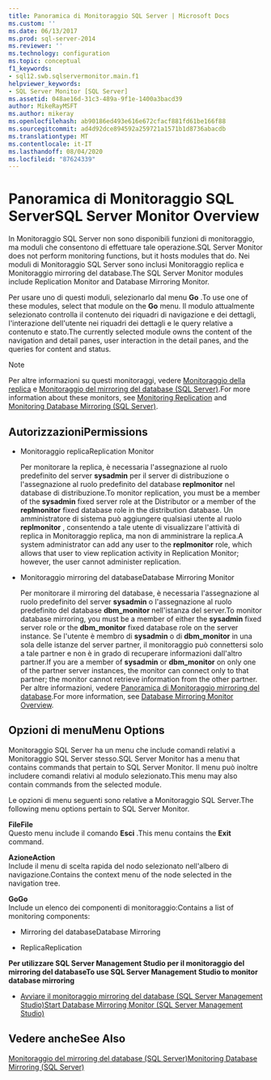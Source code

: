 ```yaml
---
title: Panoramica di Monitoraggio SQL Server | Microsoft Docs
ms.custom: ''
ms.date: 06/13/2017
ms.prod: sql-server-2014
ms.reviewer: ''
ms.technology: configuration
ms.topic: conceptual
f1_keywords:
- sql12.swb.sqlservermonitor.main.f1
helpviewer_keywords:
- SQL Server Monitor [SQL Server]
ms.assetid: 048ae16d-31c3-489a-9f1e-1400a3bacd39
author: MikeRayMSFT
ms.author: mikeray
ms.openlocfilehash: ab90186ed493e616e672cfacf881fd61be166f88
ms.sourcegitcommit: ad4d92dce894592a259721a1571b1d8736abacdb
ms.translationtype: MT
ms.contentlocale: it-IT
ms.lasthandoff: 08/04/2020
ms.locfileid: "87624339"
---
```

# <a name="sql-server-monitor-overview"></a><span data-ttu-id="89ffd-102">Panoramica di Monitoraggio SQL Server</span><span class="sxs-lookup"><span data-stu-id="89ffd-102">SQL Server Monitor Overview</span></span>
  <span data-ttu-id="89ffd-103">In Monitoraggio SQL Server non sono disponibili funzioni di monitoraggio, ma moduli che consentono di effettuare tale operazione.</span><span class="sxs-lookup"><span data-stu-id="89ffd-103">SQL Server Monitor does not perform monitoring functions, but it hosts modules that do.</span></span> <span data-ttu-id="89ffd-104">Nei moduli di Monitoraggio SQL Server sono inclusi Monitoraggio replica e Monitoraggio mirroring del database.</span><span class="sxs-lookup"><span data-stu-id="89ffd-104">The SQL Server Monitor modules include Replication Monitor and Database Mirroring Monitor.</span></span>  
  
 <span data-ttu-id="89ffd-105">Per usare uno di questi moduli, selezionarlo dal menu **Go** .</span><span class="sxs-lookup"><span data-stu-id="89ffd-105">To use one of these modules, select that module on the **Go** menu.</span></span> <span data-ttu-id="89ffd-106">Il modulo attualmente selezionato controlla il contenuto dei riquadri di navigazione e dei dettagli, l'interazione dell'utente nei riquadri dei dettagli e le query relative a contenuto e stato.</span><span class="sxs-lookup"><span data-stu-id="89ffd-106">The currently selected module owns the content of the navigation and detail panes, user interaction in the detail panes, and the queries for content and status.</span></span>  
  
> [!NOTE]  
>  <span data-ttu-id="89ffd-107">Per altre informazioni su questi monitoraggi, vedere [Monitoraggio della replica](../../relational-databases/replication/monitoring-replication.md) e [Monitoraggio del mirroring del database &#40;SQL Server&#41;](../database-mirroring/database-mirroring-sql-server.md).</span><span class="sxs-lookup"><span data-stu-id="89ffd-107">For more information about these monitors, see [Monitoring Replication](../../relational-databases/replication/monitoring-replication.md) and [Monitoring Database Mirroring &#40;SQL Server&#41;](../database-mirroring/database-mirroring-sql-server.md).</span></span>  
  
## <a name="permissions"></a><span data-ttu-id="89ffd-108">Autorizzazioni</span><span class="sxs-lookup"><span data-stu-id="89ffd-108">Permissions</span></span>  
  
-   <span data-ttu-id="89ffd-109">Monitoraggio replica</span><span class="sxs-lookup"><span data-stu-id="89ffd-109">Replication Monitor</span></span>  
  
     <span data-ttu-id="89ffd-110">Per monitorare la replica, è necessaria l'assegnazione al ruolo predefinito del server **sysadmin** per il server di distribuzione o l'assegnazione al ruolo predefinito del database **replmonitor** nel database di distribuzione.</span><span class="sxs-lookup"><span data-stu-id="89ffd-110">To monitor replication, you must be a member of the **sysadmin** fixed server role at the Distributor or a member of the **replmonitor** fixed database role in the distribution database.</span></span> <span data-ttu-id="89ffd-111">Un amministratore di sistema può aggiungere qualsiasi utente al ruolo **replmonitor** , consentendo a tale utente di visualizzare l'attività di replica in Monitoraggio replica, ma non di amministrare la replica.</span><span class="sxs-lookup"><span data-stu-id="89ffd-111">A system administrator can add any user to the **replmonitor** role, which allows that user to view replication activity in Replication Monitor; however, the user cannot administer replication.</span></span>  
  
-   <span data-ttu-id="89ffd-112">Monitoraggio mirroring del database</span><span class="sxs-lookup"><span data-stu-id="89ffd-112">Database Mirroring Monitor</span></span>  
  
     <span data-ttu-id="89ffd-113">Per monitorare il mirroring del database, è necessaria l'assegnazione al ruolo predefinito del server **sysadmin** o l'assegnazione al ruolo predefinito del database **dbm_monitor** nell'istanza del server.</span><span class="sxs-lookup"><span data-stu-id="89ffd-113">To monitor database mirroring, you must be a member of either the **sysadmin** fixed server role or the **dbm_monitor** fixed database role on the server instance.</span></span> <span data-ttu-id="89ffd-114">Se l'utente è membro di **sysadmin** o di **dbm_monitor** in una sola delle istanze del server partner, il monitoraggio può connettersi solo a tale partner e non è in grado di recuperare informazioni dall'altro partner.</span><span class="sxs-lookup"><span data-stu-id="89ffd-114">If you are a member of **sysadmin** or **dbm_monitor** on only one of the partner server instances, the monitor can connect only to that partner; the monitor cannot retrieve information from the other partner.</span></span> <span data-ttu-id="89ffd-115">Per altre informazioni, vedere [Panoramica di Monitoraggio mirroring del database](../database-mirroring/database-mirroring-monitor-overview.md).</span><span class="sxs-lookup"><span data-stu-id="89ffd-115">For more information, see [Database Mirroring Monitor Overview](../database-mirroring/database-mirroring-monitor-overview.md).</span></span>  
  
## <a name="menu-options"></a><span data-ttu-id="89ffd-116">Opzioni di menu</span><span class="sxs-lookup"><span data-stu-id="89ffd-116">Menu Options</span></span>  
 <span data-ttu-id="89ffd-117">Monitoraggio SQL Server ha un menu che include comandi relativi a Monitoraggio SQL Server stesso.</span><span class="sxs-lookup"><span data-stu-id="89ffd-117">SQL Server Monitor has a menu that contains commands that pertain to SQL Server Monitor.</span></span> <span data-ttu-id="89ffd-118">Il menu può inoltre includere comandi relativi al modulo selezionato.</span><span class="sxs-lookup"><span data-stu-id="89ffd-118">This menu may also contain commands from the selected module.</span></span>  
  
 <span data-ttu-id="89ffd-119">Le opzioni di menu seguenti sono relative a Monitoraggio SQL Server.</span><span class="sxs-lookup"><span data-stu-id="89ffd-119">The following menu options pertain to SQL Server Monitor.</span></span>  
  
 <span data-ttu-id="89ffd-120">**File**</span><span class="sxs-lookup"><span data-stu-id="89ffd-120">**File**</span></span>  
 <span data-ttu-id="89ffd-121">Questo menu include il comando **Esci** .</span><span class="sxs-lookup"><span data-stu-id="89ffd-121">This menu contains the **Exit** command.</span></span>  
  
 <span data-ttu-id="89ffd-122">**Azione**</span><span class="sxs-lookup"><span data-stu-id="89ffd-122">**Action**</span></span>  
 <span data-ttu-id="89ffd-123">Include il menu di scelta rapida del nodo selezionato nell'albero di navigazione.</span><span class="sxs-lookup"><span data-stu-id="89ffd-123">Contains the context menu of the node selected in the navigation tree.</span></span>  
  
 <span data-ttu-id="89ffd-124">**Go**</span><span class="sxs-lookup"><span data-stu-id="89ffd-124">**Go**</span></span>  
 <span data-ttu-id="89ffd-125">Include un elenco dei componenti di monitoraggio:</span><span class="sxs-lookup"><span data-stu-id="89ffd-125">Contains a list of monitoring components:</span></span>  
  
-   <span data-ttu-id="89ffd-126">Mirroring del database</span><span class="sxs-lookup"><span data-stu-id="89ffd-126">Database Mirroring</span></span>  
  
-   <span data-ttu-id="89ffd-127">Replica</span><span class="sxs-lookup"><span data-stu-id="89ffd-127">Replication</span></span>  
  
 <span data-ttu-id="89ffd-128">**Per utilizzare SQL Server Management Studio per il monitoraggio del mirroring del database**</span><span class="sxs-lookup"><span data-stu-id="89ffd-128">**To use SQL Server Management Studio to monitor database mirroring**</span></span>  
  
-   [<span data-ttu-id="89ffd-129">Avviare il monitoraggio mirroring del database &#40;SQL Server Management Studio&#41;</span><span class="sxs-lookup"><span data-stu-id="89ffd-129">Start Database Mirroring Monitor &#40;SQL Server Management Studio&#41;</span></span>](../database-mirroring/start-database-mirroring-monitor-sql-server-management-studio.md)  
  
## <a name="see-also"></a><span data-ttu-id="89ffd-130">Vedere anche</span><span class="sxs-lookup"><span data-stu-id="89ffd-130">See Also</span></span>  
 [<span data-ttu-id="89ffd-131">Monitoraggio del mirroring del database &#40;SQL Server&#41;</span><span class="sxs-lookup"><span data-stu-id="89ffd-131">Monitoring Database Mirroring &#40;SQL Server&#41;</span></span>](../database-mirroring/database-mirroring-sql-server.md)  
  
  
